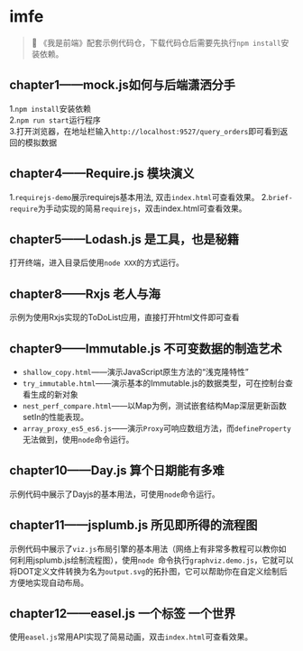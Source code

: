 # imfe
>:whale: 《我是前端》配套示例代码仓，下载代码仓后需要先执行`npm install`安装依赖。



## chapter1——mock.js如何与后端潇洒分手

1.`npm install`安装依赖   
2.`npm run start`运行程序   
3.打开浏览器，在地址栏输入`http://localhost:9527/query_orders`即可看到返回的模拟数据



## chapter4——Require.js 模块演义
1.`requirejs-demo`展示requirejs基本用法, 双击`index.html`可查看效果。
2.`brief-require`为手动实现的简易`requirejs`，双击index.html可查看效果。




## chapter5——Lodash.js 是工具，也是秘籍
打开终端，进入目录后使用`node XXX`的方式运行。



## chapter8——Rxjs 老人与海

示例为使用Rxjs实现的ToDoList应用，直接打开html文件即可查看



## chapter9——Immutable.js 不可变数据的制造艺术

- `shallow_copy.html`——演示JavaScript原生方法的“浅克隆特性”
- `try_immutable.html`——演示基本的Immutable.js的数据类型，可在控制台查看生成的新对象
- `nest_perf_compare.html`——以Map为例，测试嵌套结构Map深层更新函数setIn的性能表现。
- `array_proxy_es5_es6.js`——演示`Proxy`可响应数组方法，而`defineProperty`无法做到，使用`node`命令运行。



## chapter10——Day.js 算个日期能有多难

示例代码中展示了Dayjs的基本用法，可使用`node`命令运行。



## chapter11——jsplumb.js 所见即所得的流程图

示例代码中展示了`viz.js`布局引擎的基本用法（网络上有非常多教程可以教你如何利用jsplumb.js绘制流程图），使用`node `命令执行`graphviz.demo.js`，它就可以将DOT定义文件转换为名为`output.svg`的拓扑图，它可以帮助你在自定义绘制后方便地实现自动布局。




## chapter12——easel.js 一个标签 一个世界
使用`easel.js`常用API实现了简易动画，双击`index.html`可查看效果。